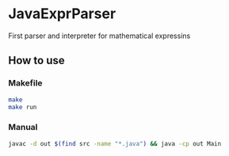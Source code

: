 # JavaExprParser
First parser and interpreter for mathematical expressins

## How to use

### Makefile

```bash
make
make run
```

### Manual

```bash
javac -d out $(find src -name "*.java") && java -cp out Main
```
